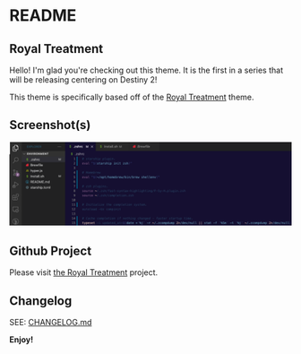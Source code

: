 # README
## Royal Treatment

Hello! I'm glad you're checking out this theme. It is the first in a series that will be releasing centering on Destiny 2!

This theme is specifically based off of the [Royal Treatment](https://d2.destinygamewiki.com/wiki/Royal_Treatment) theme.

## Screenshot(s)

![](image_1.png)

## Github Project

Please visit [the Royal Treatment](https://github.com/dendrobiummoniliforme/destiny-themes/tree/main/royal-treatment) project.

## Changelog

SEE: [CHANGELOG.md](CHANGELOG.md)

**Enjoy!**
